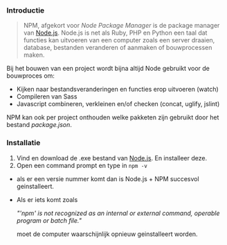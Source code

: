 ### Introductie

> NPM, afgekort voor _Node Package Manager_ is de package manager van [Node.js]. Node.js is net als Ruby, PHP en Python een taal dat functies kan uitvoeren van een computer zoals een server draaien, database, bestanden veranderen of aanmaken of bouwprocessen maken.

Bij het bouwen van een project wordt bijna altijd Node gebruikt voor de bouwproces om:
- Kijken naar bestandsveranderingen en functies erop uitvoeren (watch)
- Compileren van Sass
- Javascript combineren, verkleinen en/of checken (concat, uglify, jslint)

NPM kan ook per project onthouden welke pakketen zijn gebruikt door het bestand _package.json_.

### Installatie

1. Vind en download de .exe bestand van [Node.js]. En installeer deze.
2. Open een command prompt en type in `npm -v`
  - als er een versie nummer komt dan is Node.js + NPM succesvol geinstalleert.
  - Als er iets komt zoals
  
    _"'npm' is not recognized as an internal or external command, operable program or batch file."_

    moet de computer waarschijnlijk opnieuw geinstalleert worden.



[Node.js]: https://nodejs.org/
